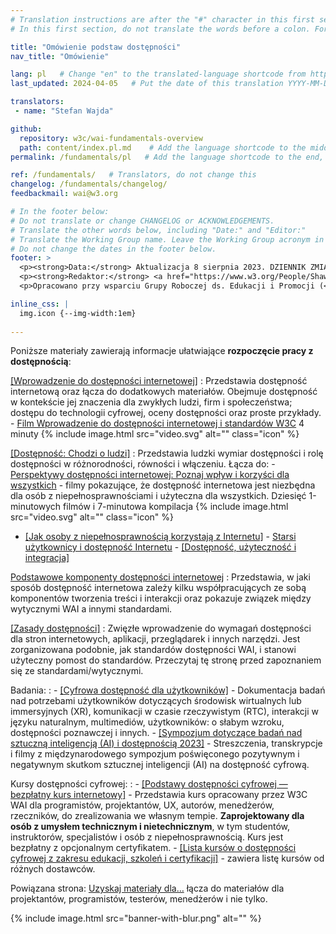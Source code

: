 ```yaml
---
# Translation instructions are after the "#" character in this first section. They are comments that do not show up in the web page. You do not need to translate the instructions after #.
# In this first section, do not translate the words before a colon. For example, do not translate "title:". Do translate the text after "title:".

title: "Omówienie podstaw dostępności"
nav_title: "Omówienie" 

lang: pl   # Change "en" to the translated-language shortcode from https://www.iana.org/assignments/language-subtag-registry/language-subtag-registry
last_updated: 2024-04-05   # Put the date of this translation YYYY-MM-DD (with month in the middle)

translators:
 - name: "Stefan Wajda" 

github:
  repository: w3c/wai-fundamentals-overview
  path: content/index.pl.md    # Add the language shortcode to the middle of the filename, for example: content/index.fr.md
permalink: /fundamentals/pl   # Add the language shortcode to the end, with no slash at end, for example: /fundamentals/fr

ref: /fundamentals/   # Translators, do not change this
changelog: /fundamentals/changelog/
feedbackmail: wai@w3.org

# In the footer below:
# Do not translate or change CHANGELOG or ACKNOWLEDGEMENTS.
# Translate the other words below, including "Date:" and "Editor:"
# Translate the Working Group name. Leave the Working Group acronym in English.
# Do not change the dates in the footer below.
footer: >
  <p><strong>Data:</strong> Aktualizacja 8 sierpnia 2023. DZIENNIK ZMIAN.</p>
  <p><strong>Redaktor:</strong> <a href="https://www.w3.org/People/Shawn/">Shawn Lawton Henry</a>.</p>
  <p>Opracowano przy wsparciu Grupy Roboczej ds. Edukacji i Promocji (<a href="http://www.w3.org/WAI/EO/">EOWG</a>).</p>

inline_css: |
  img.icon {--img-width:1em}
  
---
```


Poniższe materiały zawierają informacje ułatwiające **rozpoczęcie pracy z dostępnością**:

[[Wprowadzenie do dostępności internetowej]](/fundamentals/accessibility-intro/)
:   Przedstawia dostępność internetową oraz łącza do dodatkowych materiałów. Obejmuje dostępność w kontekście jej znaczenia dla zwykłych ludzi, firm i społeczeństwa; dostępu do technologii cyfrowej, oceny dostępności oraz proste przykłady.
    -   [Film Wprowadzenie do dostępności internetowej i standardów W3C](/videos/standards-and-benefits/) 4 minuty {% include image.html src="video.svg" alt="" class="icon" %}

[[Dostępność: Chodzi o ludzi]](/people/)
:   Przedstawia ludzki wymiar dostępności i rolę dostępności w różnorodności, równości i włączeniu. Łącza do:
    -   [Perspektywy dostępności internetowej: Poznaj wpływ i korzyści dla wszystkich](/perspective-videos/) - filmy pokazujące, że dostępność internetowa jest niezbędna dla osób z niepełnosprawnościami i użyteczna dla wszystkich. Dziesięć 1-minutowych filmów i 7-minutowa kompilacja {% include image.html src="video.svg" alt="" class="icon" %}
   -   [[Jak osoby z niepełnosprawnością korzystają z Internetu]](/people-use-web/)<!-- , [Filmy demonstrujące korzystanie z Internetu przez osoby niepoełnosprawne](/people-use-web/) Osiemnaście ponad dwuminutowych filmów i 3 kompilacje {% include image.html src="video.svg" alt="" class="icon" %} -->
    -   [Starsi użytkownicy i dostępność Internetu](/older-users/) 
    -   [[Dostępność, użyteczność i integracja]](/fundamentals/accessibility-usability-inclusion/)

[Podstawowe komponenty dostępności internetowej](/fundamentals/components/)
:   Przedstawia, w jaki sposób dostępność internetowa zależy kilku współpracujących ze sobą komponentów tworzenia treści i interakcji oraz pokazuje związek między wytycznymi WAI a innymi standardami.

[[Zasady dostępności]](/fundamentals/accessibility-principles/)
:   Zwięzłe wprowadzenie do wymagań dostępności dla stron internetowych, aplikacji, przeglądarek i innych narzędzi. Jest zorganizowana podobnie, jak standardów dostępności WAI, i stanowi użyteczny pomost do standardów. Przeczytaj tę stronę przed zapoznaniem się ze standardami/wytycznymi.

Badania:
:   -   [[Cyfrowa dostępność dla użytkowników]](/research/user-requirements/) - Dokumentacja badań nad potrzebami użytkowników dotyczących środowisk wirtualnych lub immersyjnych (XR), komunikacji w czasie rzeczywistym (RTC), interakcji w języku naturalnym, multimediów, użytkowników: o słabym wzroku, dostępności poznawczej i innych.
    -   [[Sympozjum dotyczące badań nad sztuczną inteligencją (AI) i dostępnością 2023]](/research/ai2023/) - Streszczenia, transkrypcje i filmy z międzynarodowego sympozjum poświęconego pozytywnym i negatywnym skutkom sztucznej inteligencji (AI) na dostępność cyfrową.

Kursy dostępności cyfrowej:
:   -   [[Podstawy dostępności cyfrowej &mdash;  bezpłatny kurs internetowy]](/fundamentals/foundations-course/) - Przedstawia kurs opracowany przez W3C WAI dla programistów, projektantów, UX, autorów, menedżerów, rzeczników, do zrealizowania we własnym tempie. **Zaprojektowany dla osób z umysłem technicznym i nietechnicznym**, w tym studentów, instruktorów, specjalistów i osób z niepełnosprawnością. Kurs jest bezpłatny z opcjonalnym certyfikatem.
    -   [[Lista kursów o dostępności cyfrowej z zakresu edukacji, szkoleń i certyfikacji]](/courses/list/) - zawiera listę kursów od różnych dostawców.    

Powiązana strona: [Uzyskaj materiały dla…](https://www.w3.org/WAI/roles/) łącza do materiałów dla projektantów, programistów, testerów, menedżerów i nie tylko.

{% include image.html src="banner-with-blur.png" alt="" %}
